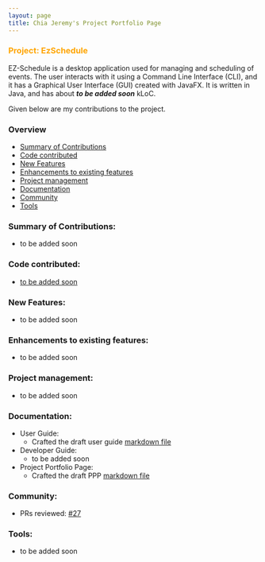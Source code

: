 ```yaml
---
layout: page
title: Chia Jeremy's Project Portfolio Page
---
```


### <span style="color:orange"> Project: EzSchedule </span>

EZ-Schedule is a desktop application used for managing and scheduling of events. The user interacts with it using a
Command Line Interface (CLI), and it has a Graphical User Interface (GUI) created with JavaFX. It is written in Java,
and has about ***to be added soon*** kLoC.

Given below are my contributions to the project.

### Overview
* [Summary of Contributions](#summary-of-contributions-)
* [Code contributed](#code-contributed-)
* [New Features](#new-features-)
* [Enhancements to existing features](#enhancements-to-existing-features-)
* [Project management](#project-management-)
* [Documentation](#documentation-)
* [Community](#community-)
* [Tools](#tools-)

### Summary of Contributions:
* to be added soon

### Code contributed:
* [to be added soon](https://github.com/AY2223S2-CS2103-W17-3/tp)

### New Features:
* to be added soon

### Enhancements to existing features:
* to be added soon

### Project management:
* to be added soon

### Documentation:
* User Guide:
    * Crafted the draft user
      guide [markdown file](https://github.com/AY2223S2-CS2103-W17-3/tp/pull/27/commits/5b329d62e2dbc73966ab2a4e59998c8d0657c246)
* Developer Guide:
    * to be added soon
* Project Portfolio Page:
    * Crafted the draft PPP [markdown file]()

### Community:
* PRs reviewed: [#27](https://github.com/AY2223S2-CS2103-W17-3/tp/pull/27)

### Tools:
* to be added soon
